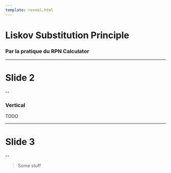 ```yaml
---
template: reveal.html
---
```

# Liskov Substitution Principle

### Par la pratique du RPN Calculator

---

# Slide 2

--

### Vertical

TODO

---

# Slide 3

--

> Some stuff

